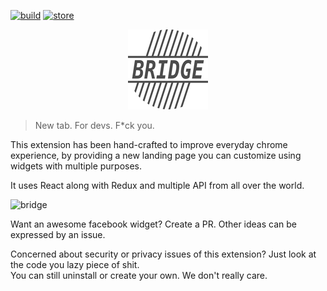 [![build](https://img.shields.io/travis/SIGSEV/Bridge.svg?style=flat-square)](https://travis-ci.org/SIGSEV/Bridge) [![store](https://img.shields.io/chrome-web-store/v/beoakkifjokgdckjcdlbdfmacaefdfhh.svg?style=flat-square)](https://chrome.google.com/webstore/detail/bridge/beoakkifjokgdckjcdlbdfmacaefdfhh)

<p align='center'>
  <img src='./templates/128.png' />
</p>

> New tab. For devs. F*ck you.

This extension has been hand-crafted to improve everyday chrome experience, by providing a new landing page you can customize
using widgets with multiple purposes.

It uses React along with Redux and multiple API from all over the world.

![bridge](https://user-images.githubusercontent.com/6033345/33519796-dcb889ae-d762-11e7-87ce-dfa9b138c456.png)

Want an awesome facebook widget? Create a PR. Other ideas can be expressed by an issue.

Concerned about security or privacy issues of this extension? Just look at the code you lazy piece of shit.
<br>
You can still uninstall or create your own. We don't really care.

